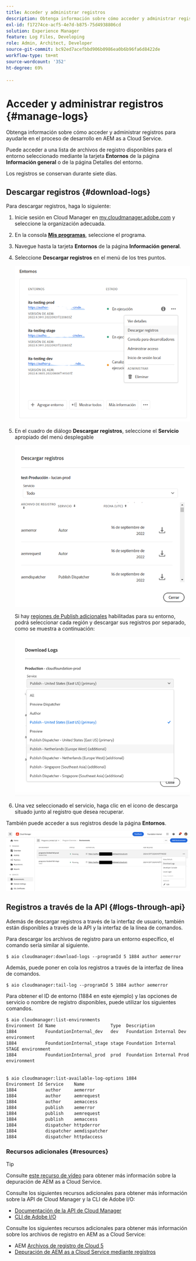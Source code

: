 ```yaml
---
title: Acceder y administrar registros
description: Obtenga información sobre cómo acceder y administrar registros para ayudarle en el proceso de desarrollo en AEM as a Cloud Service.
exl-id: f17274ce-acf5-4e7d-b875-75d4938806cd
solution: Experience Manager
feature: Log Files, Developing
role: Admin, Architect, Developer
source-git-commit: bc92ed7acefbbd906b0986ea0b6b96fa6d8422de
workflow-type: tm+mt
source-wordcount: '352'
ht-degree: 69%

---
```



# Acceder y administrar registros {#manage-logs}

Obtenga información sobre cómo acceder y administrar registros para ayudarle en el proceso de desarrollo en AEM as a Cloud Service.

Puede acceder a una lista de archivos de registro disponibles para el entorno seleccionado mediante la tarjeta **Entornos** de la página **Información general** o de la página Detalles del entorno.

Los registros se conservan durante siete días.

## Descargar registros {#download-logs}

Para descargar registros, haga lo siguiente:

1. Inicie sesión en Cloud Manager en [my.cloudmanager.adobe.com](https://my.cloudmanager.adobe.com/) y seleccione la organización adecuada.

1. En la consola **[Mis programas](/help/implementing/cloud-manager/navigation.md#my-programs)**, seleccione el programa.

1. Navegue hasta la tarjeta **Entornos** de la página **Información general**.

1. Seleccione **Descargar registros** en el menú de los tres puntos.

   ![Elemento de menú Descargar registros](assets/download-logs1.png)

1. En el cuadro de diálogo **Descargar registros**, seleccione el **Servicio** apropiado del menú desplegable

   ![Cuadro de diálogo Descargar registros](assets/download-preview.png)

   Si hay [regiones de Publish adicionales](/help/operations/additional-publish-regions.md) habilitadas para su entorno, podrá seleccionar cada región y descargar sus registros por separado, como se muestra a continuación:

   ![Descargar registros para regiones de publicación adicionales](assets/download-publish-region-logs.png)

1. Una vez seleccionado el servicio, haga clic en el icono de descarga situado junto al registro que desea recuperar.

También puede acceder a sus registros desde la página **Entornos**.

![Registros de la pantalla Entornos](assets/download-logs.png)

## Registros a través de la API {#logs-through-api}

Además de descargar registros a través de la interfaz de usuario, también están disponibles a través de la API y la interfaz de la línea de comandos.

Para descargar los archivos de registro para un entorno específico, el comando sería similar al siguiente.

```shell
$ aio cloudmanager:download-logs --programId 5 1884 author aemerror
```

Además, puede poner en cola los registros a través de la interfaz de línea de comandos.

```shell
$ aio cloudmanager:tail-log --programId 5 1884 author aemerror
```

Para obtener el ID de entorno (1884 en este ejemplo) y las opciones de servicio o nombre de registro disponibles, puede utilizar los siguientes comandos.

```shell
$ aio cloudmanager:list-environments
Environment Id Name                     Type  Description                          
1884           FoundationInternal_dev   dev   Foundation Internal Dev environment  
1884           FoundationInternal_stage stage Foundation Internal STAGE environment
1884           FoundationInternal_prod  prod  Foundation Internal Prod environment
 
 
$ aio cloudmanager:list-available-log-options 1884
Environment Id Service    Name         
1884           author     aemerror     
1884           author     aemrequest   
1884           author     aemaccess    
1884           publish    aemerror     
1884           publish    aemrequest   
1884           publish    aemaccess    
1884           dispatcher httpderror   
1884           dispatcher aemdispatcher
1884           dispatcher httpdaccess
```

### Recursos adicionales {#resources}

>[!TIP]
>
>Consulte [este recurso de vídeo](https://app.frame.io/reviews/28cdf463-b7fc-443b-a54a-93cb7da6567e/dbf158f1-568b-4efc-8fbc-3b241561cbab) para obtener más información sobre la depuración de AEM as a Cloud Service.

Consulte los siguientes recursos adicionales para obtener más información sobre la API de Cloud Manager y la CLI de Adobe I/O:

* [ Documentación de la API de Cloud Manager](https://developer.adobe.com/experience-cloud/cloud-manager/)
* [CLI de Adobe I/O](https://github.com/adobe/aio-cli-plugin-cloudmanager)

Consulte los siguientes recursos adicionales para obtener más información sobre los archivos de registro en AEM as a Cloud Service:

* AEM [Archivos de registro de Cloud 5](https://experienceleague.adobe.com/docs/experience-manager-learn/cloud-service/expert-resources/cloud-5/cloud5-aem-log-files.html)
* [Depuración de AEM as a Cloud Service mediante registros](https://experienceleague.adobe.com/docs/experience-manager-learn/cloud-service/debugging/debugging-aem-as-a-cloud-service/logs.html?lang=es)
